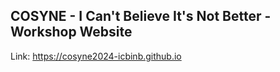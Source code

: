## COSYNE - I Can't Believe It's Not Better - Workshop Website

Link: https://cosyne2024-icbinb.github.io
